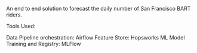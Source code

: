 An end to end solution to forecast the daily number of San Francisco BART riders.

Tools Used:

Data Pipeline orchestration: Airflow
Feature Store: Hopsworks
ML Model Training and Registry: MLFlow
